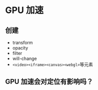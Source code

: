 # GPU 加速

## 创建

- transform
- opacity
- filter
- will-change
- `<video><iframe><canvas><webgl>`等元素


## GPU 加速会对定位有影响吗？
